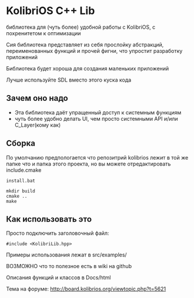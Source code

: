 # KolibriOS C++ Lib


библиотека для (чуть более) удобной работы с KolibriOS, с похренитетом к оптимизации

Сия библиотека представляет из себя прослойку абстракций, переименованных функций и прочей фигни, что упростит разработку приложений

Библиотека будет хороша для создания маленьких приложений

Лучше используйте SDL вместо этого куска кода

## Зачем оно надо

+ Эта библиотека даёт упращенный доступ к системным функциям
+ чуть более удобно делать UI, чем просто системными API и/или C_Layer(кому как)

## Сборка

По умолчанию предпологается что репозитрий kolibrios лежит в той же папке что и папка этого проекта, но вы можете отредактировать include.cmake

```
install.bat
```

```
mkdir build
cmake ..
make
```


## Как использовать это


Просто подключить заголовочный файл:
```
#include <KolibriLib.hpp>
```

Примеры использования лежат в src/examples/

ВОЗМОЖНО что то полезное есть в wiki на github

Описания функций и классов в Docs/html

Тема на форуме: http://board.kolibrios.org/viewtopic.php?t=5621